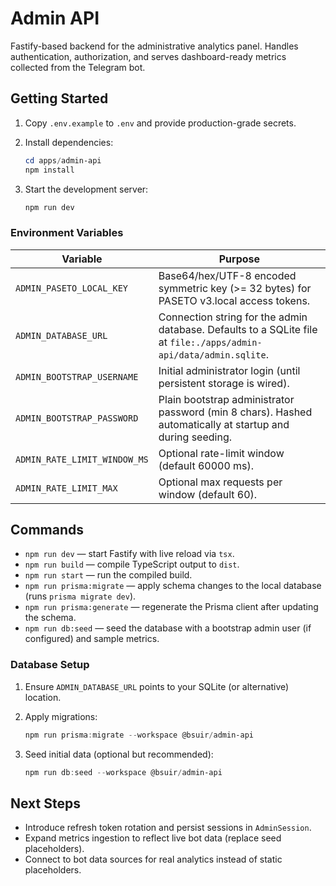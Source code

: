 # Admin API

Fastify-based backend for the administrative analytics panel. Handles authentication, authorization, and serves dashboard-ready metrics collected from the Telegram bot.

## Getting Started

1. Copy `.env.example` to `.env` and provide production-grade secrets.
2. Install dependencies:

   ```powershell
   cd apps/admin-api
   npm install
   ```

3. Start the development server:

   ```powershell
   npm run dev
   ```

### Environment Variables

| Variable                     | Purpose                                                                                                           |
| ---------------------------- | ----------------------------------------------------------------------------------------------------------------- |
| `ADMIN_PASETO_LOCAL_KEY`     | Base64/hex/UTF-8 encoded symmetric key (>= 32 bytes) for PASETO v3.local access tokens.                           |
| `ADMIN_DATABASE_URL`         | Connection string for the admin database. Defaults to a SQLite file at `file:./apps/admin-api/data/admin.sqlite`. |
| `ADMIN_BOOTSTRAP_USERNAME`   | Initial administrator login (until persistent storage is wired).                                                  |
| `ADMIN_BOOTSTRAP_PASSWORD`   | Plain bootstrap administrator password (min 8 chars). Hashed automatically at startup and during seeding.         |
| `ADMIN_RATE_LIMIT_WINDOW_MS` | Optional rate-limit window (default 60000 ms).                                                                    |
| `ADMIN_RATE_LIMIT_MAX`       | Optional max requests per window (default 60).                                                                    |

## Commands

- `npm run dev` — start Fastify with live reload via `tsx`.
- `npm run build` — compile TypeScript output to `dist`.
- `npm run start` — run the compiled build.
- `npm run prisma:migrate` — apply schema changes to the local database (runs `prisma migrate dev`).
- `npm run prisma:generate` — regenerate the Prisma client after updating the schema.
- `npm run db:seed` — seed the database with a bootstrap admin user (if configured) and sample metrics.

### Database Setup

1. Ensure `ADMIN_DATABASE_URL` points to your SQLite (or alternative) location.
2. Apply migrations:

   ```powershell
   npm run prisma:migrate --workspace @bsuir/admin-api
   ```

3. Seed initial data (optional but recommended):

   ```powershell
   npm run db:seed --workspace @bsuir/admin-api
   ```

## Next Steps

- Introduce refresh token rotation and persist sessions in `AdminSession`.
- Expand metrics ingestion to reflect live bot data (replace seed placeholders).
- Connect to bot data sources for real analytics instead of static placeholders.
